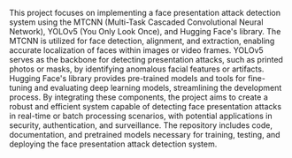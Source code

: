 This project focuses on implementing a face presentation attack detection system using the MTCNN (Multi-Task Cascaded Convolutional Neural Network), YOLOv5 (You Only Look Once), and Hugging Face's library. The MTCNN is utilized for face detection, alignment, and extraction, enabling accurate localization of faces within images or video frames. YOLOv5 serves as the backbone for detecting presentation attacks, such as printed photos or masks, by identifying anomalous facial features or artifacts. Hugging Face's library provides pre-trained models and tools for fine-tuning and evaluating deep learning models, streamlining the development process. By integrating these components, the project aims to create a robust and efficient system capable of detecting face presentation attacks in real-time or batch processing scenarios, with potential applications in security, authentication, and surveillance. The repository includes code, documentation, and pretrained models necessary for training, testing, and deploying the face presentation attack detection system.
